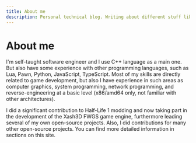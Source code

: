 ```yaml
---
title: About me
description: Personal technical blog. Writing about different stuff like programming, electronics, reverse-engineering, etc.
---
```


# About me
I'm self-taught software engineer and I use C++ language as a main one. But also have some experience with other programming languages, such as Lua, Pawn, Python, JavaScript, TypeScript. 
Most of my skills are directly related to game development, but also I have experience in such areas as computer graphics, system programming, network programming, and reverse-engineering at a basic level (x86/amd64 only, not familiar with other architectures).  
  
I did a significant contribution to Half-Life 1 modding and now taking part in the development of the Xash3D FWGS game engine, furthermore leading several of my own open-source projects. Also, I did contributions for many other open-source projects. You can find more detailed information in sections on this site. 
